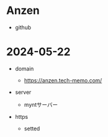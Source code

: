# Anzen

- github

# 2024-05-22
- domain
  - https://anzen.tech-memo.com/
- server
  - myntサーバー

- https
  - setted
